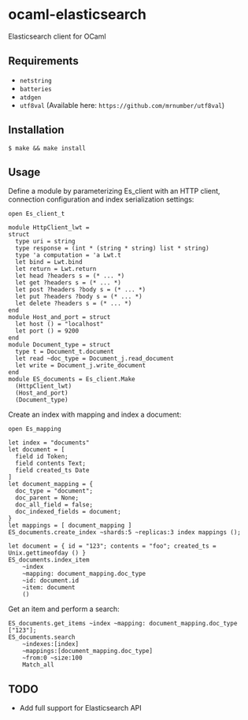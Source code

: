 ocaml-elasticsearch
=========

Elasticsearch client for OCaml


Requirements
------------

- `netstring`
- `batteries`
- `atdgen`
- `utf8val` (Available here: `https://github.com/mrnumber/utf8val`)


Installation
------------

```
$ make && make install
```

Usage
------------

Define a module by parameterizing Es_client with an HTTP client, connection configuration and index serialization settings:

```
open Es_client_t

module HttpClient_lwt =
struct
  type uri = string
  type response = (int * (string * string) list * string)
  type 'a computation = 'a Lwt.t
  let bind = Lwt.bind
  let return = Lwt.return
  let head ?headers s = (* ... *)
  let get ?headers s = (* ... *)
  let post ?headers ?body s = (* ... *)
  let put ?headers ?body s = (* ... *)
  let delete ?headers s = (* ... *)
end
module Host_and_port = struct
  let host () = "localhost"
  let port () = 9200
end
module Document_type = struct
  type t = Document_t.document
  let read ~doc_type = Document_j.read_document
  let write = Document_j.write_document
end
module ES_documents = Es_client.Make
  (HttpClient_lwt)
  (Host_and_port)
  (Document_type)
```

Create an index with mapping and index a document:

```
open Es_mapping

let index = "documents"
let document = [
  field id Token;
  field contents Text;
  field created_ts Date
]
let document_mapping = {
  doc_type = "document";
  doc_parent = None;
  doc_all_field = false;
  doc_indexed_fields = document;
}
let mappings = [ document_mapping ]
ES_documents.create_index ~shards:5 ~replicas:3 index mappings ();

let document = { id = "123"; contents = "foo"; created_ts = Unix.gettimeofday () }
ES_documents.index_item
    ~index
    ~mapping: document_mapping.doc_type
    ~id: document.id
    ~item: document
    ()
```

Get an item and perform a search:

```
ES_documents.get_items ~index ~mapping: document_mapping.doc_type ["123"];
ES_documents.search
    ~indexes:[index]
    ~mappings:[document_mapping.doc_type]
    ~from:0 ~size:100
    Match_all
```


TODO
------------

* Add full support for Elasticsearch API
